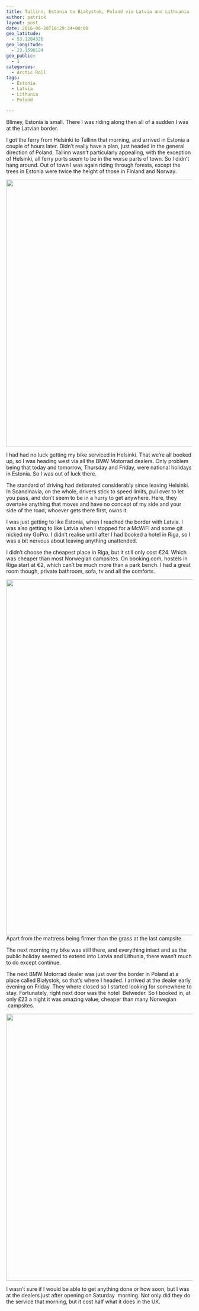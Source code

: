 ```yaml
---
title: Tallinn, Estonia to Białystok, Poland via Latvia and Lithuania
author: patrick
layout: post
date: 2016-06-28T10:29:34+00:00
geo_latitude:
  - 53.1284326
geo_longitude:
  - 23.1598124
geo_public:
  - 1
categories:
  - Arctic Roll
tags:
  - Estonia
  - Latvia
  - Lithunia
  - Poland

---
```

Blimey, Estonia is small. There I was riding along then all of a sudden I was at the Latvian border.&nbsp;

I got the ferry from Helsinki to Tallinn that morning, and arrived in Estonia a couple of hours later. Didn&#8217;t really have a plan, just headed in the general direction of Poland. Tallinn wasn&#8217;t particularly appealing, with the exception of Helsinki, all ferry ports seem to be in the worse parts of town. So I didn&#8217;t hang around. Out of town I was again riding through forests, except the trees in Estonia were twice the height of those in Finland and Norway.

[<img src="http://localhost/wordpress/wp-content/uploads/2016/06/img_2959.jpg" alt="" width="960" height="720" class="alignnone size-full wp-image-582" srcset="http://localhost/wordpress/wp-content/uploads/2016/06/img_2959.jpg 960w, http://localhost/wordpress/wp-content/uploads/2016/06/img_2959-300x225.jpg 300w, http://localhost/wordpress/wp-content/uploads/2016/06/img_2959-768x576.jpg 768w" sizes="(max-width: 709px) 85vw, (max-width: 909px) 67vw, (max-width: 1362px) 62vw, 840px" />][1]

I had had no luck getting my bike serviced in Helsinki. That we&#8217;re all booked up, so I was heading west via all the BMW Motorrad dealers. Only problem being that today and tomorrow, Thursday and Friday, were national holidays in Estonia. So I was out of luck there.

The standard of driving had detiorated considerably since leaving Helsinki. In Scandinavia, on the whole, drivers stick to speed limits, pull over to let you pass, and don&#8217;t seem to be in a hurry to get anywhere. Here, they overtake anything that moves and have no concept of my side and your side of the road, whoever gets there first, owns it.

I was just getting to like Estonia, when I reached the border with Latvia. I was also getting to like Latvia when I stopped for a McWiFi and some git nicked my GoPro. I didn&#8217;t realise until after I had booked a hotel in Riga, so I was a bit nervous about leaving anything unattended.

I didn&#8217;t choose the cheapest place in Riga, but it still only cost €24. Which was cheaper than most Norwegian campsites. On booking.com, hostels in Riga start at €2, which can&#8217;t be much more than a park bench. I had a great room though, private bathroom, sofa, tv and all the comforts.

[<img src="http://localhost/wordpress/wp-content/uploads/2016/06/img_2961.jpg" alt="" width="960" height="960" class="alignnone size-full wp-image-587" srcset="http://localhost/wordpress/wp-content/uploads/2016/06/img_2961.jpg 960w, http://localhost/wordpress/wp-content/uploads/2016/06/img_2961-150x150.jpg 150w, http://localhost/wordpress/wp-content/uploads/2016/06/img_2961-300x300.jpg 300w, http://localhost/wordpress/wp-content/uploads/2016/06/img_2961-768x768.jpg 768w" sizes="(max-width: 709px) 85vw, (max-width: 909px) 67vw, (max-width: 1362px) 62vw, 840px" />][2]Apart from the mattress being firmer than the grass at the last campsite.&nbsp;

The next morning my bike was still there, and everything intact and as the public holiday seemed to extend into Latvia and Lithunia, there wasn&#8217;t much to do except continue.

The next BMW Motorrad dealer was just over the border in Poland at a place called Białystok, so that&#8217;s where I headed. I arrived at the dealer early evening on Friday. They where closed so I started looking for somewhere to stay. Fortunately, right next door was the hotel &nbsp;Belweder. So I booked in, at only £23 a night it was amazing value, cheaper than many Norwegian &nbsp;campsites.

[<img src="http://localhost/wordpress/wp-content/uploads/2016/06/img_3021.jpg" alt="" width="960" height="720" class="alignnone size-full wp-image-598" srcset="http://localhost/wordpress/wp-content/uploads/2016/06/img_3021.jpg 960w, http://localhost/wordpress/wp-content/uploads/2016/06/img_3021-300x225.jpg 300w, http://localhost/wordpress/wp-content/uploads/2016/06/img_3021-768x576.jpg 768w" sizes="(max-width: 709px) 85vw, (max-width: 909px) 67vw, (max-width: 1362px) 62vw, 840px" />][3]

I wasn&#8217;t sure if I would be able to get anything done or how soon, but I was at the dealers just after opening on Saturday &nbsp;morning. Not only did they do the service that morning, but it cost half what it does in the UK.&nbsp;

 [1]: http://localhost/wordpress/wp-content/uploads/2016/06/img_2959.jpg
 [2]: http://localhost/wordpress/wp-content/uploads/2016/06/img_2961.jpg
 [3]: http://localhost/wordpress/wp-content/uploads/2016/06/img_3021.jpg
